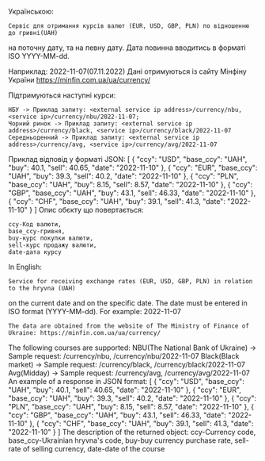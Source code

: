 Українською:

    Сервіс для отримання курсів валют (EUR, USD, GBP, PLN) по відношенню до гривні(UAH)
на поточну дату, та на певну дату. Дата повинна вводитись в форматі ISO YYYY-MM-dd.

Наприклад: 2022-11-07(07.11.2022)
Дані отримуються із сайту Мінфіну України https://minfin.com.ua/ua/currency/

Підтримуються наступні курси:

    НБУ -> Приклад запиту: <external service ip address>/currency/nbu, <service ip>/currency/nbu/2022-11-07;
    Чорний ринок -> Приклад запиту: <external service ip address>/currency/black, <service ip>/currency/black/2022-11-07
    Середньоденний -> Приклад запиту: <external service ip address>/currency/avg, <service ip>/currency/avg/2022-11-07

Приклад відповід у форматі JSON:
[
    {
    "ccy": "USD",
    "base_ccy": "UAH",
    "buy": 40.1,
    "sell": 40.65,
    "date": "2022-11-10"
    },
    {
    "ccy": "EUR",
    "base_ccy": "UAH",
    "buy": 39.3,
    "sell": 40.2,
    "date": "2022-11-10"
    },
    {
    "ccy": "PLN",
    "base_ccy": "UAH",
    "buy": 8.15,
    "sell": 8.57,
    "date": "2022-11-10"
    },
    {
    "ccy": "GBP",
    "base_ccy": "UAH",
    "buy": 43.1,
    "sell": 46.33,
    "date": "2022-11-10"
    },
    {
    "ccy": "CHF",
    "base_ccy": "UAH",
    "buy": 39.1,
    "sell": 41.3,
    "date": "2022-11-10"
    }
]
Опис обєкту що повертається:

    ccy-Код валюти,
    base_ccy-гривня,
    buy-курс покупки валюти,
    sell-курс продажу валюти,
    date-дата курсу

In English:

    Service for receiving exchange rates (EUR, USD, GBP, PLN) in relation to the hryvna (UAH)
on the current date and on the specific date. The date must be entered in ISO format (YYYY-MM-dd).
For example: 2022-11-07

    The data are obtained from the website of The Ministry of Finance of Ukraine: https://minfin.com.ua/ua/currency/
The following courses are supported:
    NBU(The National Bank of Ukraine) -> Sample request: <external service ip address>/currency/nbu, <service ip>/currency/nbu/2022-11-07
    Black(Black market) -> Sample request: <external service ip address>/currency/black, <service ip>/currency/black/2022-11-07
    Avg(Midday) -> Sample request: <external service ip address>/currency/avg, <service ip>/currency/avg/2022-11-07
An example of a response in JSON format:
[
    {
    "ccy": "USD",
    "base_ccy": "UAH",
    "buy": 40.1,
    "sell": 40.65,
    "date": "2022-11-10"
    },
    {
    "ccy": "EUR",
    "base_ccy": "UAH",
    "buy": 39.3,
    "sell": 40.2,
    "date": "2022-11-10"
    },
    {
    "ccy": "PLN",
    "base_ccy": "UAH",
    "buy": 8.15,
    "sell": 8.57,
    "date": "2022-11-10"
    },
    {
    "ccy": "GBP",
    "base_ccy": "UAH",
    "buy": 43.1,
    "sell": 46.33,
    "date": "2022-11-10"
    },
    {
    "ccy": "CHF",
    "base_ccy": "UAH",
    "buy": 39.1,
    "sell": 41.3,
    "date": "2022-11-10"
    }
]
The description of the returned object:
    ccy-Currency code,
    base_ccy-Ukrainian hryvna's code,
    buy-buy currency purchase rate,
    sell-rate of selling currency,
    date-date of the course